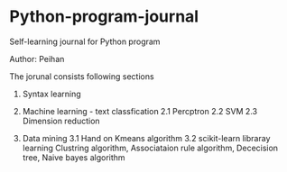 # Python-program-journal
Self-learning journal for Python program 

Author: Peihan

The jorunal consists following sections

1. Syntax learning

2. Machine learning - text classfication 
2.1 Percptron
2.2 SVM
2.3 Dimension reduction

3. Data mining
3.1 Hand on Kmeans algorithm
3.2 scikit-learn libraray learning 
    Clustring algorithm, Associataion rule algorithm, Dececision tree, Naive bayes algorithm
